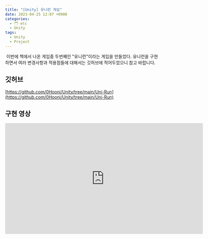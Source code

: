 ```yaml
---
title: "[Unity] 유니런 게임"
date: 2023-04-25 12:07 +0900
categories:
  - 🗂️ etc
  - Unity
tags:
  - Unity
  - Project
---
```

 이번에 책에서 나온 게임중 두번째인 "유니런"이라는 게임을 만들었다. 유니런을 구현하면서 여러 변경사항과 적용점들에 대해서는 깃허브에 적어두었으니 참고 바랍니다.

  

## **깃허브**

[https://github.com/0Hooni/Unity/tree/main/Uni-Run](https://github.com/0Hooni/Unity/tree/main/Uni-Run)
  

## **구현 영상**
<iframe title="'0Hooni Daily'에서 업로드한 동영상" width="640" height="360" src="https://play-tv.kakao.com/embed/player/cliplink/437537852?service=player_share" allowfullscreen frameborder="0" scrolling="no" allow="autoplay; fullscreen; encrypted-media"></iframe>